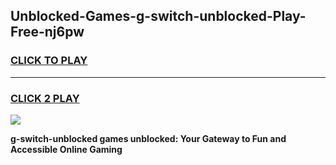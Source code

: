 
## Unblocked-Games-g-switch-unblocked-Play-Free-nj6pw
<h3>
<a href="https://premium76.site?title=g-switch-unblocked&ref=17A">CLICK TO PLAY</a></h3>
<hr>

<h3>
<a href="https://premium76.site?title=g-switch-unblocked&ref=17A">CLICK 2 PLAY</a>
  
</h3>

<a href="https://premium76.site?title=g-switch-unblocked&ref=17A"><img src="https://clearcache.store/games.png"></a>


**g-switch-unblocked games unblocked: Your Gateway to Fun and Accessible Online Gaming**
